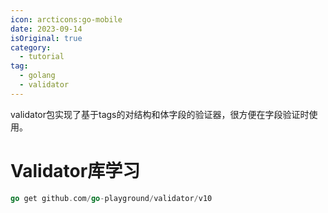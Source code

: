 ```yaml
---
icon: arcticons:go-mobile
date: 2023-09-14
isOriginal: true
category:
  - tutorial
tag:
  - golang
  - validator
---
```


validator包实现了基于tags的对结构和体字段的验证器，很方便在字段验证时使用。

<!-- more -->

# Validator库学习

```go
go get github.com/go-playground/validator/v10
```




